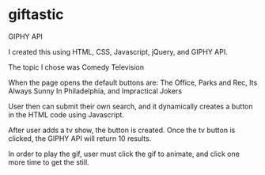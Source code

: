 # giftastic

GIPHY API

I created this using HTML, CSS, Javascript, jQuery, and GIPHY API.

The topic I chose was Comedy Television

When the page opens the default buttons are: The Office, Parks and Rec, Its Always Sunny In Philadelphia, and Impractical Jokers

User then can submit their own search, and it dynamically creates a button in the HTML code using Javascript.

After user adds a tv show, the button is created. Once the tv button is clicked, the GIPHY API will return 10 results.

In order to play the gif, user must click the gif to animate, and click one more time to get the still.